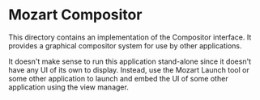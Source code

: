 # Mozart Compositor

This directory contains an implementation of the Compositor interface.
It provides a graphical compositor system for use by other applications.

It doesn't make sense to run this application stand-alone since it
doesn't have any UI of its own to display.  Instead, use the Mozart
Launch tool or some other application to launch and embed the UI of some
other application using the view manager.
